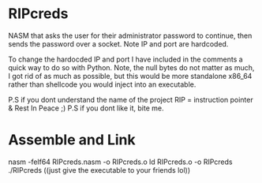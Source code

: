 # RIPcreds
NASM that asks the user for their administrator password to continue, then sends the password over a socket. Note IP and port are hardcoded.

To change the hardocded IP and port I have included in the comments a quick way to do so with Python. Note, the null bytes do not matter as much, I got rid of as much as possible, but this would be more standalone x86_64 rather than shellcode you would inject into an executable.

P.S if you dont understand the name of the project RIP = instruction pointer & Rest In Peace ;)
P.S if you dont like it, bite me.

# Assemble and Link
nasm -felf64 RIPcreds.nasm -o RIPcreds.o
ld RIPcreds.o -o RIPcreds
./RIPcreds ((just give the executable to your friends lol))
